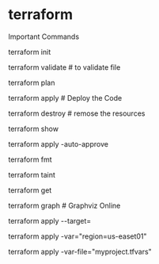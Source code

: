 # terraform

Important Commands

terraform init

terraform validate  # to validate file

terraform plan 

terraform apply # Deploy the Code

terraform destroy # remose the resources

terraform show

terraform apply -auto-approve

terraform fmt 

terraform taint 

terraform get

terraform graph # Graphviz Online

terraform apply --target=

terraform apply -var="region=us-easet01"

terraform apply -var-file="myproject.tfvars"
